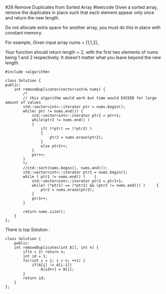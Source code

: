 #26 Remove Duplicates from Sorted Array
#leetcode
Given a sorted array, remove the duplicates in place such that each element appear only once and return the new length.

Do not allocate extra space for another array, you must do this in place with constant memory.

For example,
Given input array nums = [1,1,2],

Your function should return length = 2, with the first two elements of nums being 1 and 2 respectively. It doesn't matter what you leave beyond the new length.

~~~
#include <algorithm>

class Solution {
public:
    int removeDuplicates(vector<int>& nums) {
        /*
        // this algorithm would work but time would EXCEED for large amount of values
        std::vector<int>::iterator ptr = nums.begin();
        while( ptr != nums.end()) {
            std::vector<int>::iterator ptr2 = ptr+1;
            while(ptr2 != nums.end() )
            {
                if( (*ptr) == (*ptr2) )
                {
                    ptr2 = nums.erase(ptr2);
                }
                else ptr2++;
            }
            ptr++;
        }
        */
        //std::sort(nums.begin(), nums.end());
        std::vector<int>::iterator ptr1 = nums.begin();
        while ( ptr1 != nums.end() )    {
            std::vector<int>::iterator ptr2 = ptr1+1;
            while( (*ptr1) == (*ptr2) && (ptr2 != nums.end()) )     {
                ptr2 = nums.erase(ptr2);
            }
            ptr1++;
        }

        return nums.size();
    }
};
~~~

There is top Solution
:
~~~
class Solution {
    public:
    int removeDuplicates(int A[], int n) {
        if(n < 2) return n;
        int id = 1;
        for(int i = 1; i < n; ++i) {
            if(A[i] != A[i-1])
                A[id++] = A[i];
        }
        return id;
    }
};
~~~
